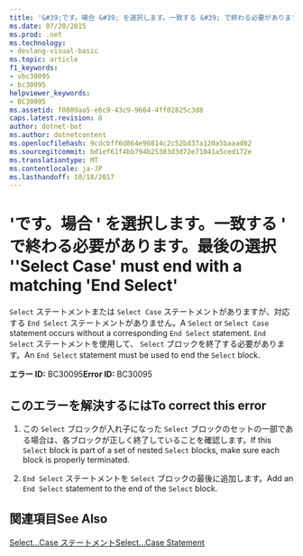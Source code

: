 ```yaml
---
title: '&#39;です。場合 &#39; を選択します。一致する &#39; で終わる必要があります。最後の選択 &#39;'
ms.date: 07/20/2015
ms.prod: .net
ms.technology:
- devlang-visual-basic
ms.topic: article
f1_keywords:
- vbc30095
- bc30095
helpviewer_keywords:
- BC30095
ms.assetid: f0809aa5-e6c9-43c9-9664-4ff02825c3d8
caps.latest.revision: 8
author: dotnet-bot
ms.author: dotnetcontent
ms.openlocfilehash: 9cdcbff6d864e96814c2c52bd37a120a5baaad82
ms.sourcegitcommit: bd1ef61f4bb794b25383d3d72e71041a5ced172e
ms.translationtype: MT
ms.contentlocale: ja-JP
ms.lasthandoff: 10/18/2017
---
```

# <a name="39select-case39-must-end-with-a-matching-39end-select39"></a><span data-ttu-id="4a7af-102">&#39;です。場合 &#39; を選択します。一致する &#39; で終わる必要があります。最後の選択 &#39;</span><span class="sxs-lookup"><span data-stu-id="4a7af-102">&#39;Select Case&#39; must end with a matching &#39;End Select&#39;</span></span>
<span data-ttu-id="4a7af-103">`Select` ステートメントまたは `Select Case` ステートメントがありますが、対応する `End Select` ステートメントがありません。</span><span class="sxs-lookup"><span data-stu-id="4a7af-103">A `Select` or `Select Case` statement occurs without a corresponding `End Select` statement.</span></span> <span data-ttu-id="4a7af-104">`End Select` ステートメントを使用して、 `Select` ブロックを終了する必要があります。</span><span class="sxs-lookup"><span data-stu-id="4a7af-104">An `End Select` statement must be used to end the `Select` block.</span></span>  
  
 <span data-ttu-id="4a7af-105">**エラー ID:** BC30095</span><span class="sxs-lookup"><span data-stu-id="4a7af-105">**Error ID:** BC30095</span></span>  
  
## <a name="to-correct-this-error"></a><span data-ttu-id="4a7af-106">このエラーを解決するには</span><span class="sxs-lookup"><span data-stu-id="4a7af-106">To correct this error</span></span>  
  
1.  <span data-ttu-id="4a7af-107">この `Select` ブロックが入れ子になった `Select` ブロックのセットの一部である場合は、各ブロックが正しく終了していることを確認します。</span><span class="sxs-lookup"><span data-stu-id="4a7af-107">If this `Select` block is part of a set of nested `Select` blocks, make sure each block is properly terminated.</span></span>  
  
2.  <span data-ttu-id="4a7af-108">`End Select` ステートメントを `Select` ブロックの最後に追加します。</span><span class="sxs-lookup"><span data-stu-id="4a7af-108">Add an `End Select` statement to the end of the `Select` block.</span></span>  
  
## <a name="see-also"></a><span data-ttu-id="4a7af-109">関連項目</span><span class="sxs-lookup"><span data-stu-id="4a7af-109">See Also</span></span>  
 [<span data-ttu-id="4a7af-110">Select...Case ステートメント</span><span class="sxs-lookup"><span data-stu-id="4a7af-110">Select...Case Statement</span></span>](../../visual-basic/language-reference/statements/select-case-statement.md)
